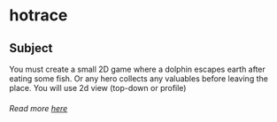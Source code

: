 # hotrace
## Subject
You must create a small 2D game where a dolphin
escapes earth after eating some fish. Or any hero
collects any valuables before leaving the place.
You will use 2d view (top-down or profile)
###### Read more [here](https://github.com/Binary-Hackers/42_Subjects/blob/master/02_Rushes/hotrace.pdf)

